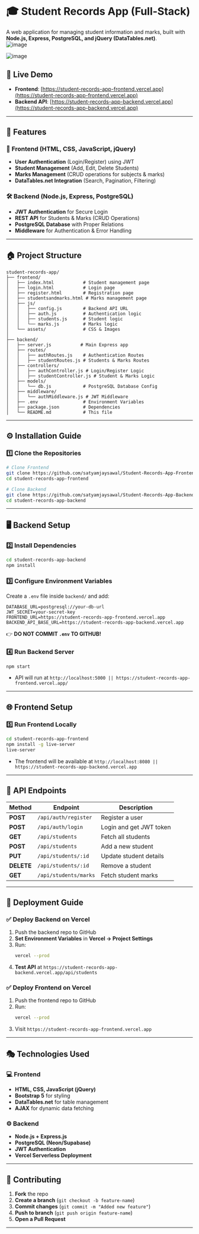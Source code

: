 # 🎓 Student Records App (Full-Stack)

A web application for managing student information and marks, built with **Node.js, Express, PostgreSQL, and jQuery (DataTables.net)**.  
![image](https://github.com/user-attachments/assets/705cc219-6d3a-4c10-801d-d4825dbf2a5f)

![image](https://github.com/user-attachments/assets/e7637026-fc43-4375-939e-139ac2c1f379)

## 🚀 Live Demo
- **Frontend**: [https://student-records-app-frontend.vercel.app](https://student-records-app-frontend.vercel.app)  
- **Backend API**: [https://student-records-app-backend.vercel.app](https://student-records-app-backend.vercel.app)  

---

## 📌 Features
### 🎯 **Frontend (HTML, CSS, JavaScript, jQuery)**
- **User Authentication** (Login/Register) using JWT  
- **Student Management** (Add, Edit, Delete Students)  
- **Marks Management** (CRUD operations for subjects & marks)  
- **DataTables.net Integration** (Search, Pagination, Filtering)  

### 🛠 **Backend (Node.js, Express, PostgreSQL)**
- **JWT Authentication** for Secure Login  
- **REST API** for Students & Marks (CRUD Operations)  
- **PostgreSQL Database** with Proper Relations  
- **Middleware** for Authentication & Error Handling  

---

## 🏠 **Project Structure**
```
student-records-app/
├── frontend/
│   ├── index.html           # Student management page
│   ├── login.html           # Login page
│   ├── register.html        # Registration page
│   ├── studentsandmarks.html # Marks management page
│   ├── js/
│   │   ├── config.js        # Backend API URL
│   │   ├── auth.js          # Authentication logic
│   │   ├── students.js      # Student logic
│   │   └── marks.js         # Marks logic
│   └── assets/              # CSS & Images
│
├── backend/
│   ├── server.js           # Main Express app
│   ├── routes/
│   │   ├── authRoutes.js    # Authentication Routes
│   │   ├── studentRoutes.js # Students & Marks Routes
│   ├── controllers/
│   │   ├── authController.js # Login/Register Logic
│   │   ├── studentController.js # Student & Marks Logic
│   ├── models/
│   │   └── db.js            # PostgreSQL Database Config
│   ├── middleware/
│   │   └── authMiddleware.js # JWT Middleware
│   ├── .env                 # Environment Variables
│   ├── package.json         # Dependencies
│   └── README.md            # This file
```

---

## ⚙️ **Installation Guide**
### 1️⃣ **Clone the Repositories**
```bash
# Clone Frontend
git clone https://github.com/satyamjaysawal/Student-Records-App-Frontend.git
cd student-records-app-frontend

# Clone Backend
git clone https://github.com/satyamjaysawal/Student-Records-App-Backend.git
cd student-records-app-backend
```

---

## 🖥 **Backend Setup**
### 2️⃣ **Install Dependencies**
```bash
cd student-records-app-backend
npm install
```

### 3️⃣ **Configure Environment Variables**
Create a `.env` file inside `backend/` and add:
```
DATABASE_URL=postgresql://your-db-url
JWT_SECRET=your-secret-key
FRONTEND_URL=https://student-records-app-frontend.vercel.app
BACKEND_API_BASE_URL=https://student-records-app-backend.vercel.app
```
👉 **DO NOT COMMIT `.env` TO GITHUB!**  

### 4️⃣ **Run Backend Server**
```bash
npm start
```
- API will run at `http://localhost:5000 || https://student-records-app-frontend.vercel.app/`  

---

## 🌐 **Frontend Setup**
### 5️⃣ **Run Frontend Locally**
```bash
cd student-records-app-frontend
npm install -g live-server
live-server
```
- The frontend will be available at `http://localhost:8080 || https://student-records-app-backend.vercel.app`

---

## 🔗 **API Endpoints**
| Method | Endpoint | Description |
|--------|---------|-------------|
| **POST** | `/api/auth/register` | Register a user |
| **POST** | `/api/auth/login` | Login and get JWT token |
| **GET** | `/api/students` | Fetch all students |
| **POST** | `/api/students` | Add a new student |
| **PUT** | `/api/students/:id` | Update student details |
| **DELETE** | `/api/students/:id` | Remove a student |
| **GET** | `/api/students/marks` | Fetch student marks |

---

## 🚀 **Deployment Guide**
### ✅ **Deploy Backend on Vercel**
1. Push the backend repo to GitHub
2. **Set Environment Variables** in **Vercel → Project Settings**
3. Run:
   ```bash
   vercel --prod
   ```
4. **Test API** at `https://student-records-app-backend.vercel.app/api/students`

### ✅ **Deploy Frontend on Vercel**
1. Push the frontend repo to GitHub
2. Run:
   ```bash
   vercel --prod
   ```
3. Visit `https://student-records-app-frontend.vercel.app`

---

## 🎭 **Technologies Used**
### 💻 **Frontend**
- **HTML, CSS, JavaScript (jQuery)**
- **Bootstrap 5** for styling
- **DataTables.net** for table management
- **AJAX** for dynamic data fetching

### ⚙️ **Backend**
- **Node.js + Express.js**
- **PostgreSQL (Neon/Supabase)**
- **JWT Authentication**
- **Vercel Serverless Deployment**

---

## 🤝 **Contributing**
1. **Fork** the repo  
2. **Create a branch** (`git checkout -b feature-name`)  
3. **Commit changes** (`git commit -m "Added new feature"`)  
4. **Push to branch** (`git push origin feature-name`)  
5. **Open a Pull Request**  

---

